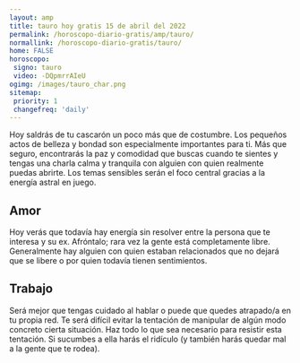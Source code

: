```yaml
---
layout: amp
title: tauro hoy gratis 15 de abril del 2022 
permalink: /horoscopo-diario-gratis/amp/tauro/
normallink: /horoscopo-diario-gratis/tauro/
home: FALSE
horoscopo:
 signo: tauro
 video: -DQpmrrAIeU
ogimg: /images/tauro_char.png
sitemap:
 priority: 1
 changefreq: 'daily'
---
```



Hoy saldrás de tu cascarón un poco más que de costumbre. Los pequeños actos de belleza y bondad son especialmente importantes para ti. Más que seguro, encontrarás la paz y comodidad que buscas cuando te sientes y tengas una charla calma y tranquila con alguien con quien realmente puedas abrirte. Los temas sensibles serán el foco central gracias a la energía astral en juego.

## Amor

Hoy verás que todavía hay energía sin resolver entre la persona que te interesa y su ex. Afróntalo; rara vez la gente está completamente libre. Generalmente hay alguien con quien estaban relacionados que no dejará que se libere o por quien todavía tienen sentimientos.

## Trabajo

Será mejor que tengas cuidado al hablar o puede que quedes atrapado/a en tu propia red. Te será difícil evitar la tentación de manipular de algún modo concreto cierta situación. Haz todo lo que sea necesario para resistir esta tentación. Si sucumbes a ella harás el ridículo (y también harás quedar mal a la gente que te rodea).